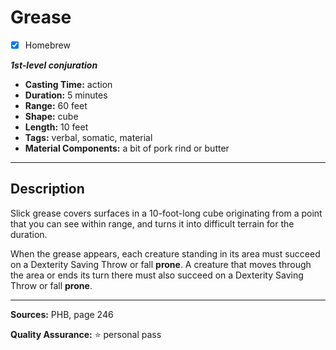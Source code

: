 # Grease
- [x] Homebrew

***1st-level conjuration***
- **Casting Time:** action
- **Duration:** 5 minutes
- **Range:** 60 feet
- **Shape:** cube
- **Length:** 10 feet
- **Tags:** verbal, somatic, material
- **Material Components:** a bit of pork rind or butter

---

## Description
Slick grease covers surfaces in a 10-foot-long cube originating from a point that you can see within range, and turns it into difficult terrain for the duration.

When the grease appears, each creature standing in its area must succeed on a Dexterity Saving Throw or fall **prone**.
A creature that moves through the area or ends its turn there must also succeed on a Dexterity Saving Throw or fall **prone**.

---

**Sources:** PHB, page 246

**Quality Assurance:** :star: personal pass
